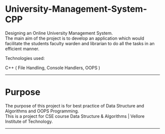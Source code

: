 # University-Management-System-CPP

Designing an Online University Management System.<br>
The main aim of the project is to develop an application which would facilitate the students faculty warden and librarian to do all the tasks in an efficient manner. 

Technologies used:

C++ ( File Handling, Console Handlers, OOPS ) <br>


---

# Purpose

The purpose of this project is for best practice of Data Structure and Algorithms and OOPS Programming.<br>
This is a project for CSE course Data Structure & Algorithms | Vellore Institute of Technology.

---
